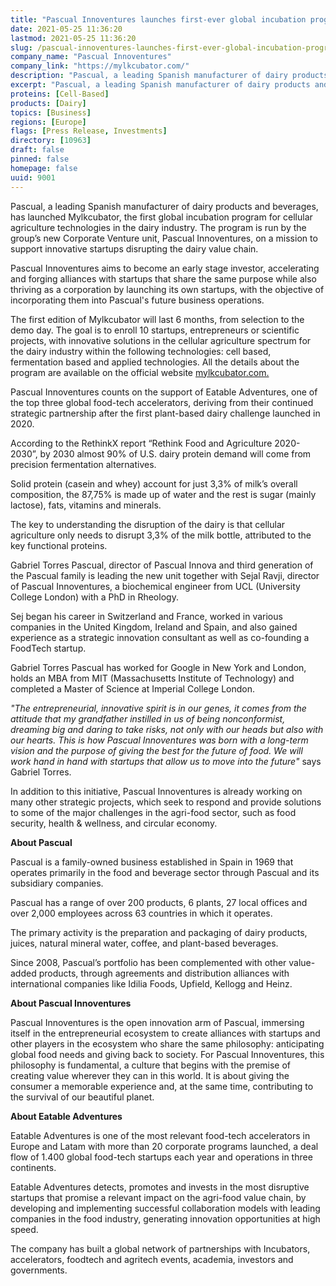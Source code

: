 ```yaml
---
title: "Pascual Innoventures launches first-ever global incubation program for cellular agriculture projects in the dairy spectrum"
date: 2021-05-25 11:36:20
lastmod: 2021-05-25 11:36:20
slug: /pascual-innoventures-launches-first-ever-global-incubation-program-cellular-agriculture
company_name: "Pascual Innoventures"
company_link: "https://mylkcubator.com/"
description: "Pascual, a leading Spanish manufacturer of dairy products and beverages, has launched Mylkcubator, the first global incubation program for cellular agriculture technologies in the dairy industry."
excerpt: "Pascual, a leading Spanish manufacturer of dairy products and beverages, has launched Mylkcubator, the first global incubation program for cellular agriculture technologies in the dairy industry."
proteins: [Cell-Based]
products: [Dairy]
topics: [Business]
regions: [Europe]
flags: [Press Release, Investments]
directory: [10963]
draft: false
pinned: false
homepage: false
uuid: 9001
---
```

<p>Pascual, a leading Spanish manufacturer of dairy products and beverages, has launched Mylkcubator, the first global incubation program for cellular agriculture technologies in the dairy industry. The program is run by the group’s new Corporate Venture unit, Pascual Innoventures, on a mission to support innovative startups disrupting the dairy value chain.</p>
<p>Pascual Innoventures aims to become an early stage investor, accelerating and forging alliances with startups that share the same purpose while also thriving as a corporation by launching its own startups, with the objective of incorporating them into Pascual's future business operations.</p>
<p>The first edition of Mylkcubator will last 6 months, from selection to the demo day. The goal is to enroll 10 startups, entrepreneurs or scientific projects, with innovative solutions in the cellular agriculture spectrum for the dairy industry within the following technologies: cell based, fermentation based and applied technologies. All the details about the program are available on the official website <a href="http://mylkcubator.com">mylkcubator.com. </a></p>
<p>Pascual Innoventures counts on the support of Eatable Adventures, one of the top three global food-tech accelerators, deriving from their continued strategic partnership after the first plant-based dairy challenge launched in 2020.</p>
<p>According to the RethinkX report “Rethink Food and Agriculture 2020-2030”, by 2030 almost 90% of U.S. dairy protein demand will come from precision fermentation alternatives.</p>
<p>Solid protein (casein and whey) account for just 3,3% of milk’s overall composition, the 87,75% is made up of water and the rest is sugar (mainly lactose), fats, vitamins and minerals.</p>
<p>The key to understanding the disruption of the dairy is that cellular agriculture only needs to disrupt 3,3% of the milk bottle, attributed to the key functional proteins.</p>
<p>Gabriel Torres Pascual, director of Pascual Innova and third generation of the Pascual family is leading the new unit together with Sejal Ravji, director of Pascual Innoventures, a biochemical engineer from UCL (University College London) with a PhD in Rheology.</p>
<p>Sej began his career in Switzerland and France, worked in various companies in the United Kingdom, Ireland and Spain, and also gained experience as a strategic innovation consultant as well as co-founding a FoodTech startup.</p>
<p>Gabriel Torres Pascual has worked for Google in New York and London, holds an MBA from MIT (Massachusetts Institute of Technology) and completed a Master of Science at Imperial College London.</p>
<p><em>"The entrepreneurial, innovative spirit is in our genes, it comes from the attitude that my grandfather instilled in us of being nonconformist, dreaming big and daring to take risks, not only with our heads but also with our hearts. This is how Pascual Innoventures was born with a long-term vision and the purpose of giving the best for the future of food. We will work hand in hand with startups that allow us to move into the future" </em>says Gabriel Torres.</p>
<p>In addition to this initiative, Pascual Innoventures is already working on many other strategic projects, which seek to respond and provide solutions to some of the major challenges in the agri-food sector, such as food security, health & wellness, and circular economy.</p>
<p><strong>About Pascual</strong></p>
<p>Pascual is a family-owned business established in Spain in 1969 that operates primarily in the food and beverage sector through Pascual and its subsidiary companies.</p>
<p>Pascual has a range of over 200 products, 6 plants, 27 local offices and over 2,000 employees across 63 countries in which it operates.</p>
<p>The primary activity is the preparation and packaging of dairy products, juices, natural mineral water, coffee, and plant-based beverages.</p>
<p>Since 2008, Pascual’s portfolio has been complemented with other value-added products, through agreements and distribution alliances with international companies like Idilia Foods, Upfield, Kellogg and Heinz.</p>
<p><strong>About Pascual Innoventures</strong></p>
<p>Pascual Innoventures is the open innovation arm of Pascual, immersing itself in the entrepreneurial ecosystem to create alliances with startups and other players in the ecosystem who share the same philosophy: anticipating global food needs and giving back to society. For Pascual Innoventures, this philosophy is fundamental, a culture that begins with the premise of creating value wherever they can in this world. It is about giving the consumer a memorable experience and, at the same time, contributing to the survival of our beautiful planet.</p>
<p><strong>About Eatable Adventures </strong></p>
<p>Eatable Adventures is one of the most relevant food-tech accelerators in Europe and Latam with more than 20 corporate programs launched, a deal flow of 1.400 global food-tech startups each year and operations in three continents.</p>
<p>Eatable Adventures detects, promotes and invests in the most disruptive startups that promise a relevant impact on the agri-food value chain, by developing and implementing successful collaboration models with leading companies in the food industry, generating innovation opportunities at high speed.</p>
<p>The company has built a global network of partnerships with Incubators, accelerators, foodtech and agritech events, academia, investors and governments.</p>
